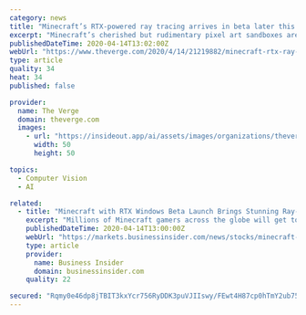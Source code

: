 ```yaml
---
category: news
title: "Minecraft’s RTX-powered ray tracing arrives in beta later this week"
excerpt: "Minecraft’s cherished but rudimentary pixel art sandboxes are about to get a massive visual overhaul, as Microsoft and Nvidia are announcing RTX-powered ray tracing is coming in beta form to the Windows version of Minecraft later this week."
publishedDateTime: 2020-04-14T13:02:00Z
webUrl: "https://www.theverge.com/2020/4/14/21219882/minecraft-rtx-ray-tracing-beta-nvidia-windows-release-date"
type: article
quality: 34
heat: 34
published: false

provider:
  name: The Verge
  domain: theverge.com
  images:
    - url: "https://insideout.app/ai/assets/images/organizations/theverge.com-50x50.jpg"
      width: 50
      height: 50

topics:
  - Computer Vision
  - AI

related:
  - title: "Minecraft with RTX Windows Beta Launch Brings Stunning Ray-Traced Visuals to Millions of Gamers"
    excerpt: "Millions of Minecraft gamers across the globe will get to experience their self-created worlds more vividly than ever before when Minecraft with RTX moves to open beta on Windows 10 this week and introduces realistic shadows,"
    publishedDateTime: 2020-04-14T13:00:00Z
    webUrl: "https://markets.businessinsider.com/news/stocks/minecraft-with-rtx-windows-beta-launch-brings-stunning-ray-traced-visuals-to-millions-of-gamers-1029089596"
    type: article
    provider:
      name: Business Insider
      domain: businessinsider.com
    quality: 22

secured: "Rqmy0e46dp8jTBIT3kxYcr756RyDDK3puVJIIswy/FEwt4H87cp0hTmY2ub75JDbaBQiEsntH4ldkBMzj2SC2XIabFDMqv0iAO0kx/6N0pxId5UAodUKokqjKCH8/7vtCuesN5S7ZG/BVL4aZHOfRY+mkoeFxXFLS0vMzUj0TjPC9QOCOl2gSrWtyDXN6W4xM0DjlN49UVx59m5nDl/TEL6xV9gkJW4rnIjduszygZf6GULO6SmAaQoUvYoEnqqEecEgvrThZiqD9TBA35G8Q1rFew9sC5UdkmTmKnRGRdVGNYIUuwrGM9nNASZEtQD14v55W9rLWrxaGHJxWNLGf10YWXxhO/CwMlu1sYeuGq2xnbaS+vezVnk04r59xro+tKxaejvSXenZ7MwaviZfH1sJPB+NpuiyTeAS4ThG7Se+YY28J/6sHrN27nJH3ZFUDAoA8jDLGzQoOdWU+aKmBOA2AaitJyRfun6OqJ1zPhM=;VL6fS8A3T7R853hGCukJPQ=="
---
```



